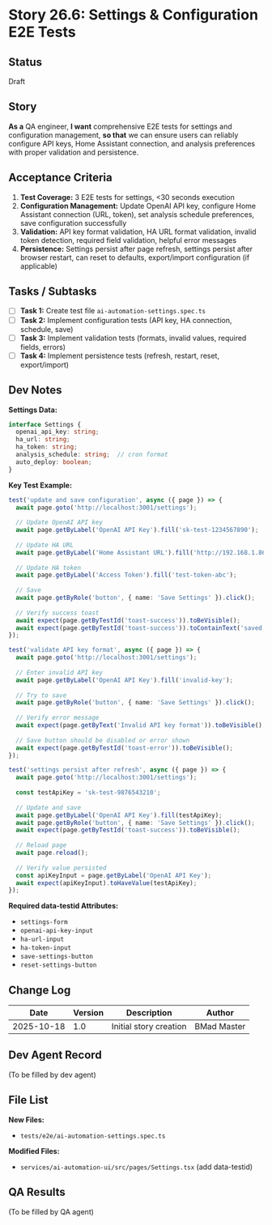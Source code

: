 # Story 26.6: Settings & Configuration E2E Tests

## Status
Draft

## Story

**As a** QA engineer,
**I want** comprehensive E2E tests for settings and configuration management,
**so that** we can ensure users can reliably configure API keys, Home Assistant connection, and analysis preferences with proper validation and persistence.

## Acceptance Criteria

1. **Test Coverage:** 3 E2E tests for settings, <30 seconds execution
2. **Configuration Management:** Update OpenAI API key, configure Home Assistant connection (URL, token), set analysis schedule preferences, save configuration successfully
3. **Validation:** API key format validation, HA URL format validation, invalid token detection, required field validation, helpful error messages
4. **Persistence:** Settings persist after page refresh, settings persist after browser restart, can reset to defaults, export/import configuration (if applicable)

## Tasks / Subtasks

- [ ] **Task 1:** Create test file `ai-automation-settings.spec.ts`
- [ ] **Task 2:** Implement configuration tests (API key, HA connection, schedule, save)
- [ ] **Task 3:** Implement validation tests (formats, invalid values, required fields, errors)
- [ ] **Task 4:** Implement persistence tests (refresh, restart, reset, export/import)

## Dev Notes

**Settings Data:**
```typescript
interface Settings {
  openai_api_key: string;
  ha_url: string;
  ha_token: string;
  analysis_schedule: string;  // cron format
  auto_deploy: boolean;
}
```

**Key Test Example:**
```typescript
test('update and save configuration', async ({ page }) => {
  await page.goto('http://localhost:3001/settings');
  
  // Update OpenAI API key
  await page.getByLabel('OpenAI API Key').fill('sk-test-1234567890');
  
  // Update HA URL
  await page.getByLabel('Home Assistant URL').fill('http://192.168.1.86:8123');
  
  // Update HA token
  await page.getByLabel('Access Token').fill('test-token-abc');
  
  // Save
  await page.getByRole('button', { name: 'Save Settings' }).click();
  
  // Verify success toast
  await expect(page.getByTestId('toast-success')).toBeVisible();
  await expect(page.getByTestId('toast-success')).toContainText('saved');
});

test('validate API key format', async ({ page }) => {
  await page.goto('http://localhost:3001/settings');
  
  // Enter invalid API key
  await page.getByLabel('OpenAI API Key').fill('invalid-key');
  
  // Try to save
  await page.getByRole('button', { name: 'Save Settings' }).click();
  
  // Verify error message
  await expect(page.getByText('Invalid API key format')).toBeVisible();
  
  // Save button should be disabled or error shown
  await expect(page.getByTestId('toast-error')).toBeVisible();
});

test('settings persist after refresh', async ({ page }) => {
  await page.goto('http://localhost:3001/settings');
  
  const testApiKey = 'sk-test-9876543210';
  
  // Update and save
  await page.getByLabel('OpenAI API Key').fill(testApiKey);
  await page.getByRole('button', { name: 'Save Settings' }).click();
  await expect(page.getByTestId('toast-success')).toBeVisible();
  
  // Reload page
  await page.reload();
  
  // Verify value persisted
  const apiKeyInput = page.getByLabel('OpenAI API Key');
  await expect(apiKeyInput).toHaveValue(testApiKey);
});
```

**Required data-testid Attributes:**
- `settings-form`
- `openai-api-key-input`
- `ha-url-input`
- `ha-token-input`
- `save-settings-button`
- `reset-settings-button`

## Change Log
| Date | Version | Description | Author |
|------|---------|-------------|--------|
| 2025-10-18 | 1.0 | Initial story creation | BMad Master |

## Dev Agent Record
(To be filled by dev agent)

## File List
**New Files:**
- `tests/e2e/ai-automation-settings.spec.ts`

**Modified Files:**
- `services/ai-automation-ui/src/pages/Settings.tsx` (add data-testid)

## QA Results
(To be filled by QA agent)

